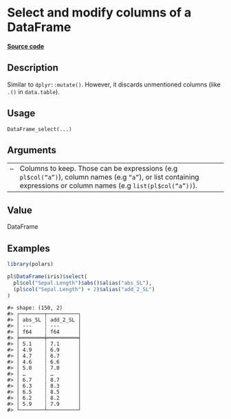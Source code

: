 

# Select and modify columns of a DataFrame

[**Source code**](https://github.com/pola-rs/r-polars/tree/main/R/dataframe__frame.R#L663)

## Description

Similar to <code>dplyr::mutate()</code>. However, it discards
unmentioned columns (like <code>.()</code> in <code>data.table</code>).

## Usage

<pre><code class='language-R'>DataFrame_select(...)
</code></pre>

## Arguments

<table>
<tr>
<td style="white-space: nowrap; font-family: monospace; vertical-align: top">
<code id="DataFrame_select_:_...">…</code>
</td>
<td>
Columns to keep. Those can be expressions (e.g
<code>pl$col(“a”)</code>), column names (e.g <code>“a”</code>), or list
containing expressions or column names (e.g
<code>list(pl$col(“a”))</code>).
</td>
</tr>
</table>

## Value

DataFrame

## Examples

``` r
library(polars)

pl$DataFrame(iris)$select(
  pl$col("Sepal.Length")$abs()$alias("abs_SL"),
  (pl$col("Sepal.Length") + 2)$alias("add_2_SL")
)
```

    #> shape: (150, 2)
    #> ┌────────┬──────────┐
    #> │ abs_SL ┆ add_2_SL │
    #> │ ---    ┆ ---      │
    #> │ f64    ┆ f64      │
    #> ╞════════╪══════════╡
    #> │ 5.1    ┆ 7.1      │
    #> │ 4.9    ┆ 6.9      │
    #> │ 4.7    ┆ 6.7      │
    #> │ 4.6    ┆ 6.6      │
    #> │ 5.0    ┆ 7.0      │
    #> │ …      ┆ …        │
    #> │ 6.7    ┆ 8.7      │
    #> │ 6.3    ┆ 8.3      │
    #> │ 6.5    ┆ 8.5      │
    #> │ 6.2    ┆ 8.2      │
    #> │ 5.9    ┆ 7.9      │
    #> └────────┴──────────┘
